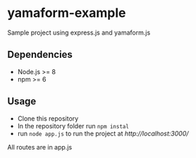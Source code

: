# yamaform-example
Sample project using express.js and yamaform.js

## Dependencies

* Node.js >= 8
* npm >= 6

## Usage

* Clone this repository
* In the repository folder run ``` npm instal ```
* run ``` node app.js ``` to run the project at _http://localhost:3000/_

All routes are in app.js
